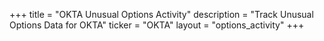 +++
title = "OKTA Unusual Options Activity"
description = "Track Unusual Options Data for OKTA"
ticker = "OKTA"
layout = "options_activity"
+++

